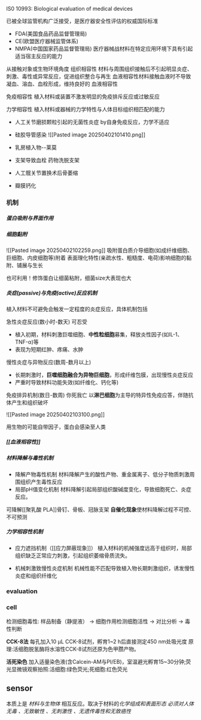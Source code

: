 IS0 10993: Biological evaluation of medical devices

已被全球监管机构广泛接受，是医疗器安全性评估的权威国际标准
- FDA(美国食品药品监督管理局)
- CE(欧盟医疗器械监管体系)
- NMPA(中国国家药品监督管理局)
医疗器械战材料在特定应用环境下具有引起适当宿主反应的能力



从接触对象或生物环境角度
组织相容性
材料与周围组织接触后不引起明显炎症、刺激、毒性或异常反应，促进组织整合与再生
血液相容性材料接触血液时不导致凝血、溶血、血栓形成，维持良好的
血液相容性


免疫相容性
植入材料或装置不激发明显的免疫排斥反应或过敏反应

力学相容性
植入材料或器械的力学特性与人体目标组织相匹配的能力


- 人工关节磨损颗粒引起的无菌性炎症
	by自身免疫反应，力学不适应
- 硅胶导管感染
	![[Pasted image 20250402101410.png]]

- 乳房植入物--莱莫
- 支架导致血栓
	药物洗脱支架
- 人工髋关节置换术后骨萎缩
- 瓣膜钙化

### 机制
##### 蛋白吸附与界面作用



##### 细胞黏附
![[Pasted image 20250402102259.png]]
吸附蛋白质介导细胞(如成纤维细胞、巨细胞、内皮细胞等)附着
表面理化特性(亲疏水性、粗糙度、电荷)影响细胞的黏附、铺展与生长

也可利用！修饰蛋白让细菌粘附，细菌size大表现也大

##### 炎症(passive)与免疫(active)反应机制
植入材料不可避免会触发一定程度的炎症反应，具体机制包括

急性炎症反应(数小时-数天) 可忍受
- 植入初期，材料刺激巨噬细胞、**中性粒细胞**募集，释放炎性因子(如IL-1、TNF-α)等
- 表现为短期红肿、疼痛、水肿

慢性炎症与异物反应(数周-数月以上)
- 长期刺激时，**巨噬细胞融合为异物巨细胞**，形成纤维包膜，出现慢性炎症反应
- 严重时导致材料功能失效(如纤维化、钙化等)

免疫排异机制(数日-数周) 你死我亡
以**淋巴细胞**为主导的特异性免疫应答，伴随抗体产生和组织破坏


![[Pasted image 20250402103100.png]]

用生物的可能自带因子，蛋白会感染至人类


##### [[血液相容性]]

##### 材料降解与毒性机制

- 降解产物毒性机制
材料降解产生的酸性产物、重金属离子、低分子物质刺激周围组织产生毒性反应
- 局部pH值变化机制
材料降解引起局部组织酸碱度变化，导致细胞死亡、炎症反应。


可降解[[聚乳酸 PLA]]骨钉、骨板、冠脉支架
**自催化现象**使材料降解过程不可控、不可预测


##### 力学相容性机制

- 应力遮挡机制（[[应力屏蔽现象]]）
植入材料的机械强度远高于组织时，局部组织缺乏正常应力刺激，引起组织萎缩骨质流失。

- 机械刺激致慢性炎症机制
机械性能不匹配导致植入物长期刺激组织，诱发慢性炎症和组织纤维化






### evaluation

### cell
检测细胞毒性:
样品制备（静提液） → 细胞作用检测细胞活性 → 对比分析 → 毒性判断

**CCK-8法**
每孔加入10 μL CCK-8试剂，孵育1~2 h后直接测定450 nm处吸光度
原理:活细胞脱氢酶将水溶性CCK-8试剂还原为色甲臜产物。

**活死染色**
加入适量染色液(含Calcein-AM与PI/EB)，室温避光孵育15~30分钟;荧光显微镜观察拍照:活细胞:绿色荧光;死细胞:红色荧光




## sensor
本质上是 *材料与生物体* 相互反应。取决于材料的*化学组成和表面形态*
*必须对人体无毒 、无致敏性 、无刺激性 、无遗传毒性和无致癌性*
